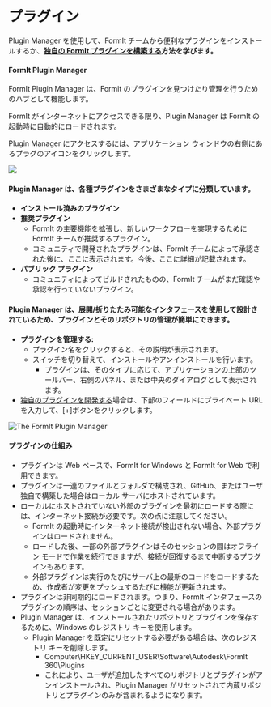 # プラグイン

Plugin Manager を使用して、FormIt チームから便利なプラグインをインストールするか、[**独自の FormIt プラグインを構築する**](https://formit3d.github.io/FormItExamplePlugins/docs/HowToBuild.html)**方法を学びます。**

#### FormIt Plugin Manager

FormIt Plugin Manager は、Formit のプラグインを見つけたり管理を行うためのハブとして機能します。

FormIt がインターネットにアクセスできる限り、Plugin Manager は FormIt の起動時に自動的にロードされます。

Plugin Manager にアクセスするには、アプリケーション ウィンドウの右側にあるプラグのアイコンをクリックします。

![](https://formit3d.github.io/FormItExamplePlugins/docs/images/PluginManagerTab.PNG)

#### Plugin Manager は、各種プラグインをさまざまなタイプに分類しています。

* **インストール済みのプラグイン**
* **推奨プラグイン**
   * FormIt の主要機能を拡張し、新しいワークフローを実現するために FormIt チームが推奨するプラグイン。
   * コミュニティで開発されたプラグインは、FormIt チームによって承認された後に、ここに表示されます。今後、ここに詳細が記載されます。
* **パブリック プラグイン**
   * コミュニティによってビルドされたものの、FormIt チームがまだ確認や承認を行っていないプラグイン。

#### Plugin Manager は、展開/折りたたみ可能なインタフェースを使用して設計されているため、プラグインとそのリポジトリの管理が簡単にできます。

* **プラグインを管理する:**
   * プラグイン名をクリックすると、その説明が表示されます。
   * スイッチを切り替えて、インストールやアンインストールを行います。
      * プラグインは、そのタイプに応じて、アプリケーションの上部のツールバー、右側のパネル、または中央のダイアログとして表示されます。
* [独自のプラグインを開発する](https://formit3d.github.io/FormItExamplePlugins/docs/HowToBuild.html)場合は、下部のフィールドにプライベート URL を入力して、[+]ボタンをクリックします。

![The FormIt Plugin Manager](https://formit3d.github.io/FormItExamplePlugins/docs/images/addNew.png)

#### プラグインの仕組み

* プラグインは Web ベースで、FormIt for Windows と FormIt for Web で利用できます。
* プラグインは一連のファイルとフォルダで構成され、GitHub、またはユーザ独自で構築した場合はローカル サーバにホストされています。
* ローカルにホストされていない外部のプラグインを最初にロードする際には、インターネット接続が必要です。次の点に注意してください。
   * FormIt の起動時にインターネット接続が検出されない場合、外部プラグインはロードされません。
   * ロードした後、一部の外部プラグインはそのセッションの間はオフライン モードで作業を続行できますが、接続が回復するまで中断するプラグインもあります。
   * 外部プラグインは実行のたびにサーバ上の最新のコードをロードするため、作成者が変更をプッシュするたびに機能が更新されます。
* プラグインは非同期的にロードされます。つまり、FormIt インタフェースのプラグインの順序は、セッションごとに変更される場合があります。
* Plugin Manager は、インストールされたリポジトリとプラグインを保存するために、Windows のレジストリ キーを使用します。
   * Plugin Manager を既定にリセットする必要がある場合は、次のレジストリ キーを削除します。
      * Computer\HKEY\_CURRENT\_USER\Software\Autodesk\FormIt 360\Plugins
      * これにより、ユーザが追加したすべてのリポジトリとプラグインがアンインストールされ、Plugin Manager がリセットされて内蔵リポジトリとプラグインのみが含まれるようになります。

